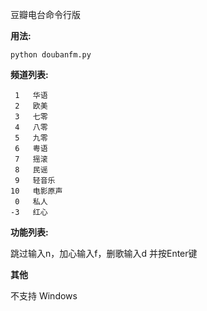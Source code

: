 豆瓣电台命令行版

**用法:**

`python doubanfm.py`

**频道列表:**

```
 1   华语
 2   欧美
 3   七零
 4   八零
 5   九零
 6   粤语
 7   摇滚
 8   民谣
 9   轻音乐
10   电影原声
 0   私人
-3   红心
```

**功能列表:**

跳过输入n，加心输入f，删歌输入d 
并按Enter键

**其他**

不支持 Windows 
